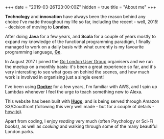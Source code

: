 +++
date = "2019-03-26T23:00:00Z"
hidden = true
title = "About me"
+++

**Technology** and **innovation** have always been the reason behind any choice
I've made throughout my life so far, including the recent - well, 2015! -
decision of moving to **London**.

After doing **Java** for a few years, and **Scala** for a couple of years mostly
to expand my knowledge of the functional programming paradigm, I finally managed
to work on a daily basis with what currently is my favourite programming
language, **[Go](http://golang.org)**.

In August 2017 I joined the [Go London User
Group](https://www.meetup.com/go-london-user-group/) organisers and we run the
meetup on a monthly basis: it's been a great experience so far, and it's very
interesting to see what goes on behind the scenes, and how much work is involved
in organising just a single event!

I've been using **[Docker](http://docker.io)** for a few years, I'm familiar
with AWS, and I spin up Lambdas whenever I feel the urge to teach something new
to Alexa.

This website has been built with **[Hugo](https://gohugo.io/)**, and is being
served through Amazon S3/Cloudfront (following this very well made - but for a
couple of details -
[how-to](https://lustforge.com/2016/02/27/hosting-hugo-on-aws/)).
 
Apart from coding, I enjoy *reading* very much (often Psychology or Sci-Fi
books), as well as *cooking* and walking through some of the many beautiful
London parks.
